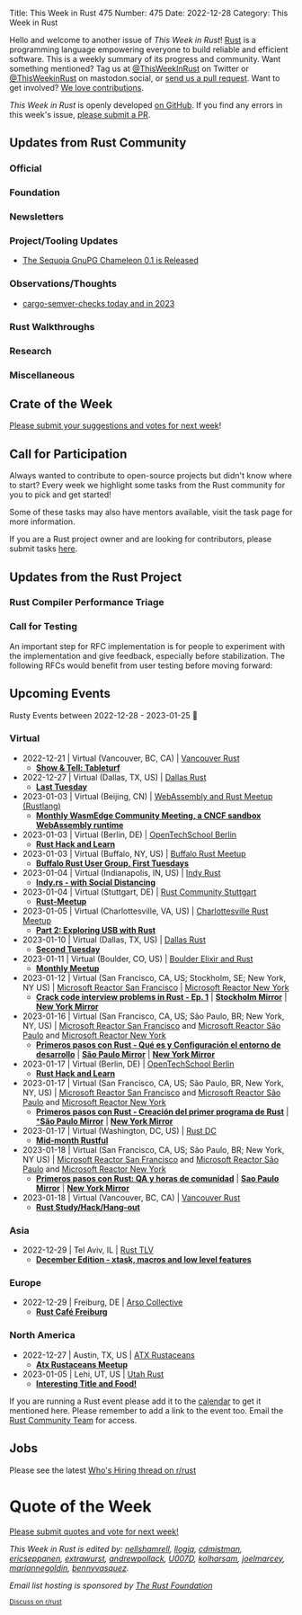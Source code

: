 Title: This Week in Rust 475
Number: 475
Date: 2022-12-28
Category: This Week in Rust

Hello and welcome to another issue of *This Week in Rust*!
[Rust](https://www.rust-lang.org/) is a programming language empowering everyone to build reliable and efficient software.
This is a weekly summary of its progress and community.
Want something mentioned? Tag us at [@ThisWeekInRust](https://twitter.com/ThisWeekInRust) on Twitter or [@ThisWeekinRust](https://mastodon.social/@thisweekinrust) on mastodon.social, or [send us a pull request](https://github.com/rust-lang/this-week-in-rust).
Want to get involved? [We love contributions](https://github.com/rust-lang/rust/blob/master/CONTRIBUTING.md).

*This Week in Rust* is openly developed [on GitHub](https://github.com/rust-lang/this-week-in-rust).
If you find any errors in this week's issue, [please submit a PR](https://github.com/rust-lang/this-week-in-rust/pulls).

## Updates from Rust Community

<!--

Dear community contributors:
Please read README.md for guidance on submissions.
Each submitted link should be of the form:

* [Title of the Linked Page](https://example.com/my_article)

If you don't know which category to use, feel free to submit a PR anyway
and just ask the editors to select the category.

-->

### Official

### Foundation

### Newsletters

### Project/Tooling Updates
* [The Sequoia GnuPG Chameleon 0.1 is Released](https://sequoia-pgp.org/blog/2022/12/19/202212-chameleon-0.1/)

### Observations/Thoughts
* [cargo-semver-checks today and in 2023](https://predr.ag/blog/cargo-semver-checks-today-and-in-2023/)

### Rust Walkthroughs

### Research

### Miscellaneous

## Crate of the Week

<!-- COTW goes here -->

[Please submit your suggestions and votes for next week][submit_crate]!

[submit_crate]: https://users.rust-lang.org/t/crate-of-the-week/2704

## Call for Participation

Always wanted to contribute to open-source projects but didn't know where to start?
Every week we highlight some tasks from the Rust community for you to pick and get started!

Some of these tasks may also have mentors available, visit the task page for more information.

<!-- CFPs go here, use this format: * [project name - title of issue](link to issue) -->
<!-- * [ - ]() -->

If you are a Rust project owner and are looking for contributors, please submit tasks [here][guidelines].

[guidelines]: https://users.rust-lang.org/t/twir-call-for-participation/4821

## Updates from the Rust Project

<!-- Rust updates go here -->

### Rust Compiler Performance Triage

<!-- Perf results go here -->

### Call for Testing

An important step for RFC implementation is for people to experiment with the
implementation and give feedback, especially before stabilization.  The following
RFCs would benefit from user testing before moving forward:

<!-- Pre-Stabilization RFCs go here -->

<!-- RFC and FCP sections go here -->

## Upcoming Events

Rusty Events between 2022-12-28 - 2023-01-25 🦀

### Virtual

* 2022-12-21 | Virtual (Vancouver, BC, CA) | [Vancouver Rust](https://www.meetup.com/vancouver-rust)
    * [**Show & Tell: Tableturf**](https://www.meetup.com/vancouver-rust/events/tqvhxsydcqbcc/)
* 2022-12-27 | Virtual (Dallas, TX, US) | [Dallas Rust](https://www.meetup.com/Dallas-Rust/)
    * [**Last Tuesday**](https://www.meetup.com/dallas-rust/events/qndgwsydcqbkc/)
* 2023-01-03 | Virtual (Beijing, CN) | [WebAssembly and Rust Meetup (Rustlang)](https://www.meetup.com/wasm-rust-meetup/)
    * [**Monthly WasmEdge Community Meeting, a CNCF sandbox WebAssembly runtime**](https://www.meetup.com/wasm-rust-meetup/events/mbmxvsyfccbfb/)
* 2023-01-03 | Virtual (Berlin, DE) | [OpenTechSchool Berlin](https://www.meetup.com/opentechschool-berlin/)
    * [**Rust Hack and Learn**](https://www.meetup.com/opentechschool-berlin/events/289581074/)
* 2023-01-03 | Virtual (Buffalo, NY, US) | [Buffalo Rust Meetup](https://www.meetup.com/buffalo-rust-meetup/)
    * [**Buffalo Rust User Group, First Tuesdays**](https://www.meetup.com/buffalo-rust-meetup/events/lsjbbtyfccbfb/)
* 2023-01-04 | Virtual (Indianapolis, IN, US) | [Indy Rust](https://www.meetup.com/indyrs/)
    * [**Indy.rs - with Social Distancing**](https://www.meetup.com/indyrs/events/qwtdjsyfccbgb/)
* 2023-01-04 | Virtual (Stuttgart, DE) | [Rust Community Stuttgart](https://www.meetup.com/Rust-Community-Stuttgart/)
    * [**Rust-Meetup**](https://www.meetup.com/rust-community-stuttgart/events/dvvtvsyfccbgb/)
* 2023-01-05 | Virtual (Charlottesville, VA, US) | [Charlottesville Rust Meetup](https://www.meetup.com/charlottesville-rust-meetup/)
    * [**Part 2: Exploring USB with Rust**](https://www.meetup.com/charlottesville-rust-meetup/events/290122605/)
* 2023-01-10 | Virtual (Dallas, TX, US) | [Dallas Rust](https://www.meetup.com/Dallas-Rust/)
    * [**Second Tuesday**](https://www.meetup.com/dallas-rust/events/vndgwsyfccbnb/)
* 2023-01-11 | Virtual (Boulder, CO, US) | [Boulder Elixir and Rust](https://www.meetup.com/boulder-elixir-rust/) 
    * [**Monthly Meetup**](https://www.meetup.com/boulder-elixir-rust/events/290277662/)
* 2023-01-12 | Virtual (San Francisco, CA, US; Stockholm, SE; New York, NY US) | [Microsoft Reactor San Francisco](https://www.meetup.com/microsoft-reactor-san-francisco/) | [Microsoft Reactor New York](https://www.meetup.com/microsoft-reactor-new-york/)
    * [**Crack code interview problems in Rust - Ep. 1**](https://www.meetup.com/microsoft-reactor-san-francisco/events/290071417/) | [**Stockholm Mirror**](https://www.meetup.com/microsoft-reactor-stockholm/events/290071415/) | [**New York Mirror**](https://www.meetup.com/microsoft-reactor-new-york/events/290071420/)
* 2023-01-16 | Virtual (San Francisco, CA, US; São Paulo, BR; New York, NY, US) | [Microsoft Reactor San Francisco](https://www.meetup.com/microsoft-reactor-san-francisco/) and [Microsoft Reactor São Paulo](https://www.meetup.com/microsoft-reactor-sao-paulo/) and [Microsoft Reactor New York](https://www.meetup.com/microsoft-reactor-new-york/)
    * [**Primeros pasos con Rust - Qué es y Configuración el entorno de desarrollo**](https://www.meetup.com/microsoft-reactor-san-francisco/events/290224512/) | [**São Paulo Mirror**](https://www.meetup.com/microsoft-reactor-sao-paulo/events/290224516/) | [**New York Mirror**](https://www.meetup.com/microsoft-reactor-new-york/events/290224515/)
* 2023-01-17 | Virtual (Berlin, DE) | [OpenTechSchool Berlin](https://www.meetup.com/opentechschool-berlin/)
    * [**Rust Hack and Learn**](https://www.meetup.com/opentechschool-berlin/events/289581080/)
 * 2023-01-17 | Virtual (San Francisco, CA, US; São Paulo, BR, New York, NY, US) | [Microsoft Reactor San Francisco](https://www.meetup.com/microsoft-reactor-san-francisco/) and [Microsoft Reactor São Paulo](https://www.meetup.com/microsoft-reactor-sao-paulo/) and [Microsoft Reactor New York](https://www.meetup.com/microsoft-reactor-new-york/events/290224518/)
    * [**Primeros pasos con Rust - Creación del primer programa de Rust**](https://www.meetup.com/microsoft-reactor-san-francisco/events/290224517/) | [***São Paulo Mirror**](https://www.meetup.com/microsoft-reactor-sao-paulo/events/290224521/) | [**New York Mirror**](https://www.meetup.com/microsoft-reactor-new-york/events/290224518/)
* 2023-01-17 | Virtual (Washington, DC, US) | [Rust DC](https://www.meetup.com/rustdc/)
    * [**Mid-month Rustful**](https://www.meetup.com/rustdc/events/289015967/)
 * 2023-01-18 | Virtual (San Francisco, CA, US; São Paulo, BR; New York, NY US) | [Microsoft Reactor San Francisco](https://www.meetup.com/microsoft-reactor-san-francisco/) and [Microsoft Reactor São Paulo](https://www.meetup.com/microsoft-reactor-sao-paulo/) and [Microsoft Reactor New York](https://www.meetup.com/microsoft-reactor-new-york/events/290224518/)
    * [**Primeros pasos con Rust: QA y horas de comunidad**](https://www.meetup.com/microsoft-reactor-san-francisco/events/290224523/) | [**Sao Paulo Mirror**](https://www.meetup.com/microsoft-reactor-sao-paulo/events/290224522/) | [**New York Mirror**](https://www.meetup.com/microsoft-reactor-new-york/events/290224525/)
* 2023-01-18 | Virtual (Vancouver, BC, CA) | [Vancouver Rust](https://www.meetup.com/vancouver-rust/)
    * [**Rust Study/Hack/Hang-out**](https://www.meetup.com/vancouver-rust/events/tqvhxsyfccbxb/)

### Asia

* 2022-12-29 | Tel Aviv, IL | [Rust TLV](https://www.meetup.com/rust-tlv/)
    * [**December Edition - xtask, macros and low level features**](https://www.meetup.com/rust-tlv/events/290156141/)

### Europe

* 2022-12-29 | Freiburg, DE | [Arso Collective](https://arso.xyz/)
    * [**Rust Café Freiburg**](https://tacker.fr/node/10951)


### North America

* 2022-12-27 | Austin, TX, US | [ATX Rustaceans](https://www.meetup.com/atx-rustaceans/)
    * [**Atx Rustaceans Meetup**](https://www.meetup.com/atx-rustaceans/events/290064553/)
* 2023-01-05 | Lehi, UT, US | [Utah Rust](https://www.meetup.com/utah-rust/)
    * [**Interesting Title and Food!**](https://www.meetup.com/utah-rust/events/dsbpxsydcqbdc/)

If you are running a Rust event please add it to the [calendar] to get
it mentioned here. Please remember to add a link to the event too.
Email the [Rust Community Team][community] for access.

[calendar]: https://www.google.com/calendar/embed?src=apd9vmbc22egenmtu5l6c5jbfc%40group.calendar.google.com
[community]: mailto:community-team@rust-lang.org


<!--

Rust Jobs:

TWiR has stopped featuring individual job postings. You can read more about this change here:

https://github.com/rust-lang/this-week-in-rust/issues/3412

-->

## Jobs

Please see the latest [Who's Hiring thread on r/rust](INSERT_LINK_HERE)

# Quote of the Week

<!-- QOTW goes here -->

[Please submit quotes and vote for next week!](https://users.rust-lang.org/t/twir-quote-of-the-week/328)

*This Week in Rust is edited by: [nellshamrell](https://github.com/nellshamrell), [llogiq](https://github.com/llogiq), [cdmistman](https://github.com/cdmistman), [ericseppanen](https://github.com/ericseppanen), [extrawurst](https://github.com/extrawurst), [andrewpollack](https://github.com/andrewpollack), [U007D](https://github.com/U007D), [kolharsam](https://github.com/kolharsam), [joelmarcey](https://github.com/joelmarcey), [mariannegoldin](https://github.com/mariannegoldin), [bennyvasquez](https://github.com/bennyvasquez).*

*Email list hosting is sponsored by [The Rust Foundation](https://foundation.rust-lang.org/)*

<small>[Discuss on r/rust](REDDIT_LINK_HERE)</small>
